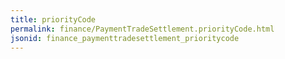 ```yaml
---
title: priorityCode
permalink: finance/PaymentTradeSettlement.priorityCode.html
jsonid: finance_paymenttradesettlement_prioritycode
---
```

